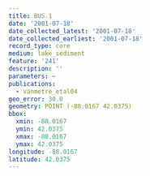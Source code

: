 ```yaml
---
title: BUS.1
date: '2001-07-18'
date_collected_latest: '2001-07-18'
date_collected_earliest: '2001-07-18'
record_type: core
medium: lake_sediment
feature: '241'
description: ''
parameters: ~
publications:
  - vanmetre_etal04
geo_error: 30.0
geometry: POINT (-88.0167 42.0375)
bbox:
  xmin: -88.0167
  ymin: 42.0375
  xmax: -88.0167
  ymax: 42.0375
longitude: -88.0167
latitude: 42.0375
---
```

